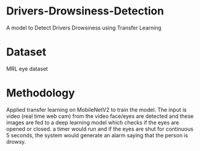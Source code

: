 # Drivers-Drowsiness-Detection
A model to Detect Drivers Drowsiness using Transfer Learning
# Dataset
MRL eye dataset 
# Methodology
Applied transfer learning on MobileNetV2 to train the model. The input is video (real time web cam) from the video face/eyes are detected and these images are fed to a deep learning model which checks if the eyes are opened or closed. a timer would run and if the eyes are shut for continuous 5 seconds, the system would generate an alarm saying that the person is drowsy.
